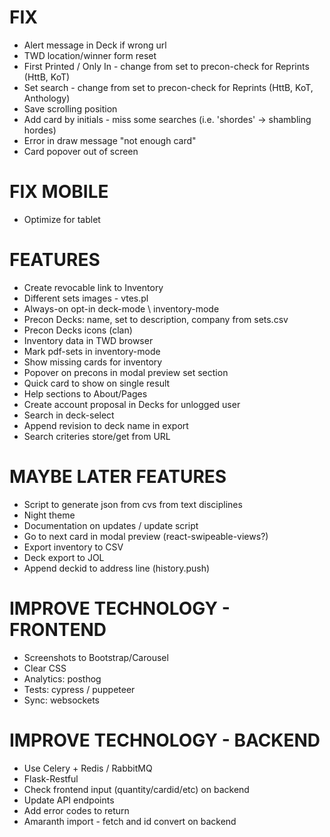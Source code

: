# FIX
* Alert message in Deck if wrong url
* TWD location/winner form reset
* First Printed / Only In - change from set to precon-check for Reprints (HttB, KoT)
* Set search - change from set to precon-check for Reprints (HttB, KoT, Anthology)
* Save scrolling position
* Add card by initials - miss some searches (i.e. 'shordes' -> shambling hordes)
* Error in draw message "not enough card"
* Card popover out of screen

# FIX MOBILE
* Optimize for tablet

# FEATURES
* Create revocable link to Inventory
* Different sets images - vtes.pl
* Always-on opt-in deck-mode \ inventory-mode
* Precon Decks: name, set to description, company from sets.csv
* Precon Decks icons (clan)
* Inventory data in TWD browser
* Mark pdf-sets in inventory-mode
* Show missing cards for inventory
* Popover on precons in modal preview set section
* Quick card to show on single result
* Help sections to About/Pages
* Create account proposal in Decks for unlogged user
* Search in deck-select
* Append revision to deck name in export
* Search criteries store/get from URL

# MAYBE LATER FEATURES
* Script to generate json from cvs from text disciplines
* Night theme
* Documentation on updates / update script
* Go to next card in modal preview (react-swipeable-views?)
* Export inventory to CSV
* Deck export to JOL
* Append deckid to address line (history.push)

# IMPROVE TECHNOLOGY - FRONTEND
* Screenshots to Bootstrap/Carousel
* Clear CSS
* Analytics: posthog
* Tests: cypress / puppeteer
* Sync: websockets

# IMPROVE TECHNOLOGY - BACKEND
* Use Celery + Redis / RabbitMQ
* Flask-Restful
* Check frontend input (quantity/cardid/etc) on backend
* Update API endpoints
* Add error codes to return
* Amaranth import - fetch and id convert on backend
